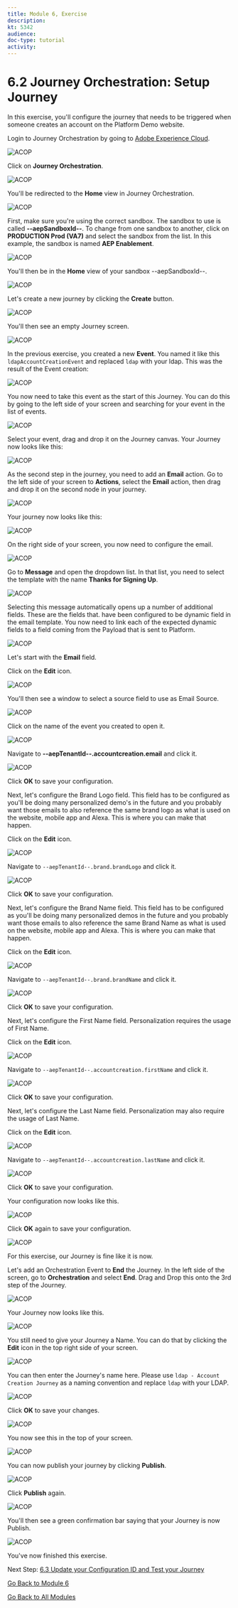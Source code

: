 ```yaml
---
title: Module 6, Exercise
description: 
kt: 5342
audience: 
doc-type: tutorial
activity: 
---
```


# 6.2 Journey Orchestration: Setup Journey

In this exercise, you'll configure the journey that needs to be triggered when someone creates an account on the Platform Demo website.

Login to Journey Orchestration by going to [Adobe Experience Cloud](https://experience.adobe.com).

![ACOP](./images/acophome.png)

Click on **Journey Orchestration**.

![ACOP](./images/acoptrig.png)

You'll be redirected to the **Home** view in Journey Orchestration.

![ACOP](./images/acoptriglp.png)

First, make sure you're using the correct sandbox. The sandbox to use is called **--aepSandboxId--**. To change from one sandbox to another, click on **PRODUCTION Prod (VA7)** and select the sandbox from the list. In this example, the sandbox is named **AEP Enablement**.

![ACOP](./images/sb.png)

You'll then be in the **Home** view of your sandbox --aepSandboxId--.

![ACOP](./images/home.png)

Let's create a new journey by clicking the **Create** button.

![ACOP](./images/create.png)

You'll then see an empty Journey screen.

![ACOP](./images/journeyempty.png)

In the previous exercise, you created a new **Event**. You named it like this `ldapAccountCreationEvent` and replaced `ldap` with your ldap. This was the result of the Event creation:

![ACOP](./images/eventdone.png)

You now need to take this event as the start of this Journey. You can do this by going to the left side of your screen and searching for your event in the list of events.

![ACOP](./images/eventlist.png)

Select your event, drag and drop it on the Journey  canvas. Your Journey now looks like this:

![ACOP](./images/journeyevent.png)

As the second step in the journey, you need to add an **Email** action. Go to the left side of your screen to **Actions**, select the **Email** action, then drag and drop it on the second node in your journey.

![ACOP](./images/journeyactions.png)

Your journey now looks like this:

![ACOP](./images/journeyemailaction.png)

On the right side of your screen, you now need to configure the email.

![ACOP](./images/emptymsg.png)

Go to **Message** and open the dropdown list. In that list, you need to select the template with the name **Thanks for Signing Up**.

![ACOP](./images/emailmsglist.png)

Selecting this message automatically opens up a number of additional fields. These are the fields that. have been configured to be dynamic field in the email template. You now need to link each of the expected dynamic fields to a field coming from the Payload that is sent to Platform.

![ACOP](./images/emailpersdata.png)

Let's start with the **Email** field.

Click on the **Edit** icon.

![ACOP](./images/msgemail.png)

You'll then see a window to select a source field to use as Email Source.

![ACOP](./images/emptylink.png)

Click on the name of the event you created to open it.

![ACOP](./images/eventnode.png)

Navigate to **--aepTenantId--.accountcreation.email** and click it.

![ACOP](./images/srcemail.png)

Click **OK** to save your configuration.

Next, let's configure the Brand Logo field. This field has to be configured as you'll be doing many personalized demo's in the future and you probably want those emails to also reference the same brand logo as what is used on the website, mobile app and Alexa. This is where you can make that happen.

Click on the **Edit** icon.

![ACOP](./images/msgbrandlogo.png)

Navigate to `--aepTenantId--.brand.brandLogo` and click it.

![ACOP](./images/srclogo.png)

Click **OK** to save your configuration.

Next, let's configure the Brand Name field. This field has to be configured as you'll be doing many personalized demos in the future and you probably want those emails to also reference the same Brand Name as what is used on the website, mobile app and Alexa. This is where you can make that happen.

Click on the **Edit** icon.

![ACOP](./images/msgbrandname.png)

Navigate to `--aepTenantId--.brand.brandName` and click it.

![ACOP](./images/srcbrandname.png)

Click **OK** to save your configuration.

Next, let's configure the First Name field. Personalization requires the usage of First Name.

Click on the **Edit** icon.

![ACOP](./images/msgfn.png)

Navigate to `--aepTenantId--.accountcreation.firstName` and click it.

![ACOP](./images/srcfn.png)

Click **OK** to save your configuration.

Next, let's configure the Last Name field. Personalization may also require the usage of Last Name.

Click on the **Edit** icon.

![ACOP](./images/msgln.png)

Navigate to `--aepTenantId--.accountcreation.lastName` and click it.

![ACOP](./images/srcln.png)

Click **OK** to save your configuration.

Your configuration now looks like this.

![ACOP](./images/srcoverview.png)

Click **OK** again to save your configuration.

![ACOP](./images/ok.png)

For this exercise, our Journey is fine like it is now.

Let's add an Orchestration Event to **End** the Journey. In the left side of the screen, go to **Orchestration** and select **End**. Drag and Drop this onto the 3rd step of the Journey.

![ACOP](./images/orch.png)

Your Journey now looks like this.

![ACOP](./images/journeyfinal.png)

You still need to give your Journey a Name. You can do that by clicking the **Edit** icon in the top right side of your screen.

![ACOP](./images/journeyname.png)

You can then enter the Journey's name here. Please use `ldap - Account Creation Journey` as a naming convention and replace `ldap` with your LDAP.
  
![ACOP](./images/journeyname1.png)

Click **OK** to save your changes.

![ACOP](./images/ok.png)

You now see this in the top of your screen.

![ACOP](./images/journeyname2.png)

You can now publish your journey by clicking **Publish**.

![ACOP](./images/publish.png)

Click **Publish** again.

![ACOP](./images/publish1.png)

You'll then see a green confirmation bar saying that your Journey is now Publish.

![ACOP](./images/published.png)

You've now finished this exercise.

Next Step: [6.3 Update your Configuration ID and Test your Journey](./ex3.md)

[Go Back to Module 6](./journey-orchestration-create-account.md)

[Go Back to All Modules](../../overview.md)
